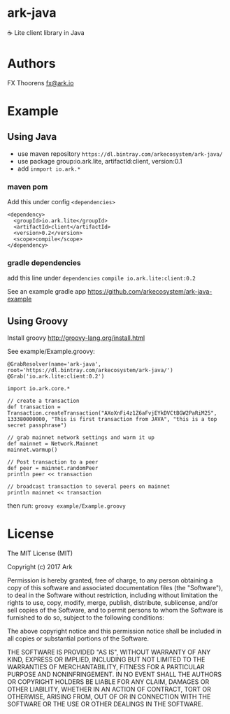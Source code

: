 # ark-java
:coffee: Lite client library in Java


# Authors
FX Thoorens fx@ark.io


# Example
## Using Java
- use maven repository `https://dl.bintray.com/arkecosystem/ark-java/`
- use package group:io.ark.lite, artifactId:client, version:0.1
- add `inmport io.ark.*`

### maven pom
Add this under config `<dependencies>`
```
<dependency>
  <groupId>io.ark.lite</groupId>
  <artifactId>client</artifactId>
  <version>0.2</version>
  <scope>compile</scope>
</dependency>
```

### gradle dependencies
add this line under `dependencies`
`compile io.ark.lite:client:0.2`

See an example gradle app https://github.com/arkecosystem/ark-java-example

## Using Groovy
Install groovy http://groovy-lang.org/install.html

See example/Example.groovy:
```
@GrabResolver(name='ark-java', root='https://dl.bintray.com/arkecosystem/ark-java/')
@Grab('io.ark.lite:client:0.2')

import io.ark.core.*

// create a transaction
def transaction = Transaction.createTransaction("AXoXnFi4z1Z6aFvjEYkDVCtBGW2PaRiM25", 133380000000, "This is first transaction from JAVA", "this is a top secret passphrase")

// grab mainnet network settings and warm it up
def mainnet = Network.Mainnet
mainnet.warmup()

// Post transaction to a peer
def peer = mainnet.randomPeer
println peer << transaction

// broadcast transaction to several peers on mainnet
println mainnet << transaction
```

then run:
`groovy example/Example.groovy`

# License

The MIT License (MIT)

Copyright (c) 2017 Ark

Permission is hereby granted, free of charge, to any person obtaining a copy of this software and associated documentation files (the "Software"), to deal in the Software without restriction, including without limitation the rights to use, copy, modify, merge, publish, distribute, sublicense, and/or sell copies of the Software, and to permit persons to whom the Software is furnished to do so, subject to the following conditions:

The above copyright notice and this permission notice shall be included in all copies or substantial portions of the Software.

THE SOFTWARE IS PROVIDED "AS IS", WITHOUT WARRANTY OF ANY KIND, EXPRESS OR IMPLIED, INCLUDING BUT NOT LIMITED TO THE WARRANTIES OF MERCHANTABILITY, FITNESS FOR A PARTICULAR PURPOSE AND NONINFRINGEMENT. IN NO EVENT SHALL THE AUTHORS OR COPYRIGHT HOLDERS BE LIABLE FOR ANY CLAIM, DAMAGES OR OTHER LIABILITY, WHETHER IN AN ACTION OF CONTRACT, TORT OR OTHERWISE, ARISING FROM, OUT OF OR IN CONNECTION WITH THE SOFTWARE OR THE USE OR OTHER DEALINGS IN THE SOFTWARE.
